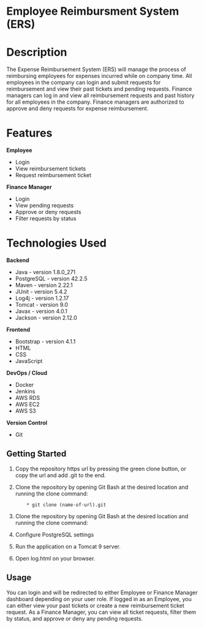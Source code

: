 # Employee Reimbursment System (ERS)

# Description
The Expense Reimbursement System (ERS) will manage the process of reimbursing employees for expenses incurred while on company time. All employees in the company can login and submit requests for reimbursement and view their past tickets and pending requests. Finance managers can log in and view all reimbursement requests and past history for all employees in the company. Finance managers are authorized to approve and deny requests for expense reimbursement.

# Features
**Employee**
* Login
* View reimbursement tickets
* Request reimbursement ticket

**Finance Manager**
* Login
* View pending requests
* Approve or deny requests
* Filter requests by status
# Technologies Used

**Backend**
* Java - version 1.8.0_271
* PostgreSQL - version 42.2.5
* Maven - version 2.22.1
* JUnit - version 5.4.2
* Log4j - version 1.2.17
* Tomcat - version 9.0
* Javax - version 4.0.1
* Jackson - version 2.12.0

**Frontend**
* Bootstrap - version 4.1.1
* HTML
* CSS
* JavaScript

**DevOps / Cloud**
* Docker
* Jenkins
* AWS RDS
* AWS EC2
* AWS S3

**Version Control**
* Git


## Getting Started

1. Copy the repository https url by pressing the green clone button, or copy the url and add .git to the end.

2. Clone the repository by opening Git Bash at the desired location and running the clone command:
           
           * git clone (name-of-url).git

3. Clone the repository by opening Git Bash at the desired location and running the clone command:

4. Configure PostgreSQL settings

5. Run the application on a Tomcat 9 server.

6. Open log.html on your browser.

## Usage


You can login and will be redirected to either Employee or Finance Manager dashboard depending on your user role. If logged in as an Employee, you can either view your past tickets or create a new reimbursement ticket request. As a Finance Manager, you can view all ticket requests, filter them by status, and approve or deny any pending requests.



